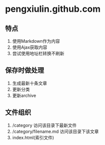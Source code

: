 pengxiulin.github.com
=====================

## 特点

1. 使用Markdown作为内容
2. 使用Ajax获取内容
3. 尝试使用地址栏转换不刷新

## 保存时做处理

1. 生成最新十条文章
2. 更新分类
3. 更新archive


## 文件组织

1. /category 访问该目录下最新文件
2. /category/filename.md 访问该目录下该文章
3. index.html(索引文件)
